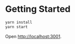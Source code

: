 # Getting Started

```sh
yarn install
yarn start
```

Open [http://localhost:3001](http://localhost:3001).



